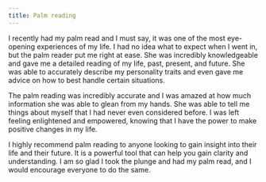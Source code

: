 ```yaml
---
title: Palm reading
---
```


I recently had my palm read and I must say, it was one of the most eye-opening experiences of my life. I had no idea what to expect when I went in, but the palm reader put me right at ease. She was incredibly knowledgeable and gave me a detailed reading of my life, past, present, and future. She was able to accurately describe my personality traits and even gave me advice on how to best handle certain situations.

The palm reading was incredibly accurate and I was amazed at how much information she was able to glean from my hands. She was able to tell me things about myself that I had never even considered before. I was left feeling enlightened and empowered, knowing that I have the power to make positive changes in my life.

I highly recommend palm reading to anyone looking to gain insight into their life and their future. It is a powerful tool that can help you gain clarity and understanding. I am so glad I took the plunge and had my palm read, and I would encourage everyone to do the same.